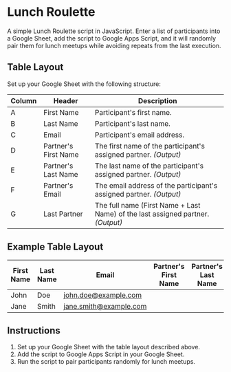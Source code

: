 # Lunch Roulette

A simple Lunch Roulette script in JavaScript. Enter a list of participants into a Google Sheet, add the script to Google Apps Script, and it will randomly pair them for lunch meetups while avoiding repeats from the last execution.

## Table Layout
Set up your Google Sheet with the following structure:

| **Column** | **Header**              | **Description**                                        |
|------------|-------------------------|--------------------------------------------------------|
| A          | First Name              | Participant's first name.                             |
| B          | Last Name               | Participant's last name.                              |
| C          | Email                   | Participant's email address.                          |
| D          | Partner's First Name    | The first name of the participant's assigned partner. *(Output)* |
| E          | Partner's Last Name     | The last name of the participant's assigned partner. *(Output)* |
| F          | Partner's Email         | The email address of the participant's assigned partner. *(Output)* |
| G          | Last Partner            | The full name (First Name + Last Name) of the last assigned partner. *(Output)* |

## Example Table Layout

| **First Name** | **Last Name** | **Email**             | **Partner's First Name** | **Partner's Last Name** | **Partner's Email**       | **Last Partner**         |
|----------------|---------------|-----------------------|---------------------------|--------------------------|---------------------------|---------------------------|
| John           | Doe           | john.doe@example.com  |                           |                          |                           |                           |
| Jane           | Smith         | jane.smith@example.com|                           |                          |                           |                           |

## Instructions
1. Set up your Google Sheet with the table layout described above.
2. Add the script to Google Apps Script in your Google Sheet.
3. Run the script to pair participants randomly for lunch meetups.
